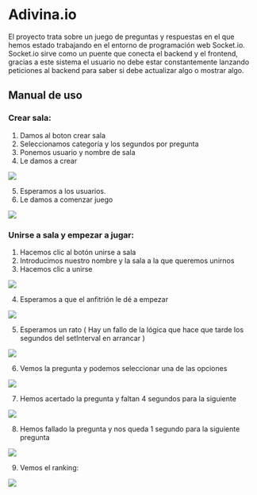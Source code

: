 # Adivina.io
El proyecto trata sobre un juego de preguntas y respuestas en el que hemos estado trabajando en el entorno de programación web Socket.io. Socket.io sirve como un puente que conecta el backend y el frontend, gracias a este sistema el usuario no debe estar constantemente lanzando peticiones al backend para saber si debe actualizar algo o mostrar algo.

## Manual de uso

### Crear sala: 
1. Damos al boton crear sala
2. Seleccionamos categoría y los segundos por pregunta
3. Ponemos usuario y nombre de sala
4. Le damos a crear
 <img src="img/crearSala.png">

5. Esperamos a los usuarios.
6. Le damos a comenzar juego
<img src="img/sala.png">

### Unirse a sala y empezar a jugar:
1. Hacemos clic al botón unirse a sala
2. Introducimos nuestro nombre y la sala a la que queremos unirnos
3. Hacemos clic a unirse
<img src="img/unirseSala.png">

4. Esperamos a que el anfitrión le dé a empezar
<img src="img/listaUsuarios.png">

5. Esperamos un rato ( Hay un fallo de la lógica que hace que tarde los segundos del setInterval en arrancar )

<img src="img/error.png">

6. Vemos la pregunta y podemos seleccionar una de las opciones

<img src="img/pregunta.png">

7. Hemos acertado la pregunta y faltan 4 segundos para la siguiente

<img src="img/respuestaCorrecta.png">


8. Hemos fallado la pregunta y nos queda 1 segundo para la siguiente pregunta
<img src="img/respuestaIncorrecta.png">


9. Vemos el ranking: 
<img src="img/ranking.png">
